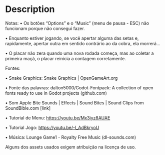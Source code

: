 # Description

Notas:
• Os botões “Options” e o “Music” (menu de pausa - ESC) não funcionam porque não consegui fazer.

• Enquanto estiver jogando, se você apertar alguma das setas e, rapidamente, apertar outra em sentido contrário ao da cobra, ela morrerá...

• O placar não zera quando uma nova rodada começa, mas ao coletar a primeira maçã, o placar reinicia a contagem corretamente.


Fontes:

• Snake Graphics: Snake Graphics | OpenGameArt.org

• Fonte das palavras: dalton5000/Godot-Fontpack: A collection of open fonts ready to use in Godot projects (github.com)

• Som Apple Bite Sounds | Effects | Sound Bites | Sound Clips from SoundBible.com [link]

• Tutorial de Menu: https://youtu.be/Mx3iyz8AUAE

• Tutorial Jogo: https://youtu.be/-I_AdBkryoU

• Música: Lounge Game1 - Royalty Free Music (dl-sounds.com)



Alguns dos assets usados exigem atribuição na licença de uso.

